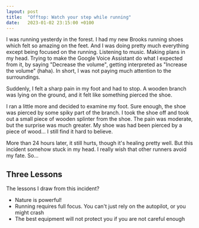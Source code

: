 ```yaml
---
layout: post
title:  "Offtop: Watch your step while running"
date:   2023-01-02 23:15:00 +0100
---
```


I was running yesterdy in the forest. I had my new Brooks running shoes which felt so amazing on the feet. And I was doing pretty much everything except being focused on the running. Listening to music. Making plans in my head. Trying to make the Google Voice Assistant do what I expected from it, by saying "Decrease the volume", getting interpreted as "Increase the volume" (haha). In short, I was not paying much attention to the surroundings. 

Suddenly, I felt a sharp pain in my foot and had to stop. A wooden branch was lying on the ground, and it felt like something pierced the shoe. 


I ran a little more and decided to examine my foot. Sure enough, the shoe was pierced by some spiky part of the branch. I took the shoe off and took out a small piece of wooden splinter from the shoe. The pain was moderate, but the surprise was much greater. My shoe was had been pierced by a piece of wood... I still find it hard to believe. 

More than 24 hours later, it still hurts, though it's healing pretty well. But this incident somehow stuck in my head. I really wish that other runners avoid my fate. So...

##  Three Lessons

The lessons I draw from this incident?

* Nature is powerful!
* Running requires full focus. You can't just rely on the autopilot, or you might crash 
* The best equipment will not protect you if you are not careful enough